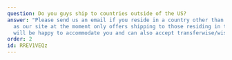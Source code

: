 ```yaml
---
question: Do you guys ship to countries outside of the US?
answer: "Please send us an email if you reside in a country other than the US,
  as our site at the moment only offers shipping to those residing in the US. We
  will be happy to accommodate you and can also accept transferwise/wise. "
order: 2
id: RREV1VEQz
---
```

